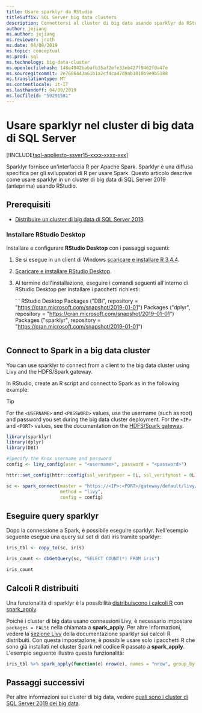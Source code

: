 ```yaml
---
title: Usare sparklyr da RStudio
titleSuffix: SQL Server big data clusters
description: Connettersi al cluster di big data usando sparklyr da RStudio.
author: jejiang
ms.author: jejiang
ms.reviewer: jroth
ms.date: 04/08/2019
ms.topic: conceptual
ms.prod: sql
ms.technology: big-data-cluster
ms.openlocfilehash: 148e4942babafb35af2efe33eb427f9462f0a47e
ms.sourcegitcommit: 2e7686443a61b1a2cf4ca47d9ab1010b9e9b5188
ms.translationtype: MT
ms.contentlocale: it-IT
ms.lasthandoff: 04/09/2019
ms.locfileid: "59291581"
---
```

# <a name="use-sparklyr-in-sql-server-big-data-cluster"></a>Usare sparklyr nel cluster di big data di SQL Server

[!INCLUDE[tsql-appliesto-ssver15-xxxx-xxxx-xxx](../includes/tsql-appliesto-ssver15-xxxx-xxxx-xxx.md)]

Sparklyr fornisce un'interfaccia R per Apache Spark. Sparklyr è una diffusa specifica per gli sviluppatori di R per usare Spark. Questo articolo descrive come usare sparklyr in un cluster di big data di SQL Server 2019 (anteprima) usando RStudio.

## <a name="prerequisites"></a>Prerequisiti

- [Distribuire un cluster di big data di SQL Server 2019](quickstart-big-data-cluster-deploy.md).

### <a name="install-rstudio-desktop"></a>Installare RStudio Desktop

Installare e configurare **RStudio Desktop** con i passaggi seguenti:

1. Se si esegue in un client di Windows [scaricare e installare R 3.4.4](https://cran.rstudio.com/bin/windows/base/old/3.4.4).

1. [Scaricare e installare RStudio Desktop](https://www.rstudio.com/products/rstudio/download/).

1. Al termine dell'installazione, eseguire i comandi seguenti all'interno di RStudio Desktop per installare i pacchetti richiesti:

   ' ' RStudio Desktop Packages ("DBI", repository = "https://cran.microsoft.com/snapshot/2019-01-01") Packages ("dplyr", repository = "https://cran.microsoft.com/snapshot/2019-01-01") Packages ("sparklyr", repository = "https://cran.microsoft.com/snapshot/2019-01-01")
   ```

## Connect to Spark in a big data cluster

You can use sparklyr to connect from a client to the big data cluster using Livy and the HDFS/Spark gateway. 

In RStudio, create an R script and connect to Spark as in the following example:

> [!TIP]
> For the `<USERNAME>` and `<PASSWORD>` values, use the username (such as root) and password you set during the big data cluster deployment. For the `<IP>` and `<PORT>` values, see the documentation on the [HDFS/Spark gateway](connect-to-big-data-cluster.md#hdfs).

```r
library(sparklyr)
library(dplyr)
library(DBI)

#Specify the Knox username and password
config <- livy_config(user = "<username>", password = "<password>")

httr::set_config(httr::config(ssl_verifypeer = 0L, ssl_verifyhost = 0L))

sc <- spark_connect(master = "https://<IP>:<PORT>/gateway/default/livy/v1",
                    method = "livy",
                    config = config)
```

## <a name="run-sparklyr-queries"></a>Eseguire query sparklyr

Dopo la connessione a Spark, è possibile eseguire sparklyr. Nell'esempio seguente esegue una query sul set di dati iris tramite sparklyr:

```r
iris_tbl <- copy_to(sc, iris)

iris_count <- dbGetQuery(sc, "SELECT COUNT(*) FROM iris")

iris_count
```

## <a name="distributed-r-computations"></a>Calcoli R distribuiti

Una funzionalità di sparklyr è la possibilità [distribuiscono i calcoli R](https://spark.rstudio.com/guides/distributed-r/) con [spark_apply](https://spark.rstudio.com/reference/spark_apply/).

Poiché i cluster di big data usano connessioni Livy, è necessario impostare `packages = FALSE` nella chiamata a **spark_apply**. Per altre informazioni, vedere la [sezione Livy](https://spark.rstudio.com/guides/distributed-r/#livy) della documentazione sparklyr sui calcoli R distribuiti. Con questa impostazione, è possibile usare solo i pacchetti R che sono già installati nel cluster Spark nel codice R passato a **spark_apply**. L'esempio seguente illustra questa funzionalità:

```r
iris_tbl %>% spark_apply(function(e) nrow(e), names = "nrow", group_by = "Species", packages = FALSE)
```

## <a name="next-steps"></a>Passaggi successivi

Per altre informazioni sui cluster di big data, vedere [quali sono i cluster di SQL Server 2019 dei big data](big-data-cluster-overview.md).